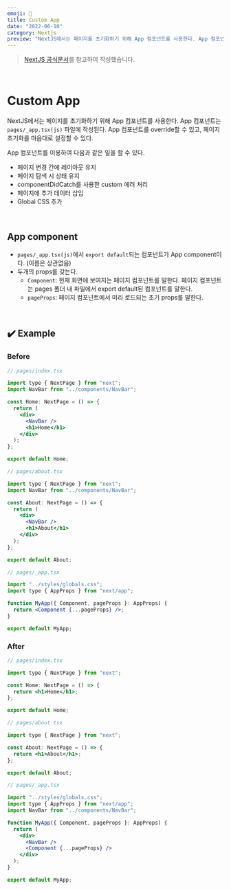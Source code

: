 ```yaml
---
emoji: 💅
title: Custom App
date: "2022-06-10"
category: Nextjs
preview: "NextJS에서는 페이지를 초기화하기 위해 App 컴포넌트를 사용한다. App 컴포넌트는 pages/_app.tsx(js) 파일에 작성된다. App 컴포넌트를 override할 수 있고, 페이지 초기화를 마음대로 설정할 수 있다. App 컴포넌트를 이용하여 다음과 같은 일을 할 수 있다. 페이지 변경 간에 레이아웃 유지 페이지 탐색 시 상태 유지 componentDidCatch를 사용한 custom 에러 처리 페이지에 추가 데이터 삽입 Global CSS 추가"
---
```


> [NextJS 공식문서](https://nextjs.org/docs/advanced-features/custom-app)를 참고하여 작성했습니다.

<br/>

# Custom App

NextJS에서는 페이지를 초기화하기 위해 App 컴포넌트를 사용한다. App 컴포넌트는 `pages/_app.tsx(js)` 파일에 작성된다. App 컴포넌트를 override할 수 있고, 페이지 초기화를 마음대로 설정할 수 있다.

App 컴포넌트를 이용하여 다음과 같은 일을 할 수 있다.

- 페이지 변경 간에 레이아웃 유지
- 페이지 탐색 시 상태 유지
- componentDidCatch를 사용한 custom 에러 처리
- 페이지에 추가 데이터 삽입
- Global CSS 추가

<br/>

## App component

- `pages/_app.tsx(js)`에서 `export default`되는 컴포넌트가 App component이다. (이름은 상관없음)
- 두개의 props를 갖는다.
  - `Component`: 현재 화면에 보여지는 페이지 컴포넌트를 말한다. 페이지 컴포넌트는 pages 폴더 내 파일에서 export default된 컴포넌트를 말한다.
  - `pageProps`: 페이지 컴포넌트에서 미리 로드되는 초기 props를 말한다.

<br/>

## ✔️ Example

### Before

```jsx
// pages/index.tsx

import type { NextPage } from "next";
import NavBar from "../components/NavBar";

const Home: NextPage = () => {
  return (
    <div>
      <NavBar />
      <h1>Home</h1>
    </div>
  );
};

export default Home;
```

```jsx
// pages/about.tsx

import type { NextPage } from "next";
import NavBar from "../components/NavBar";

const About: NextPage = () => {
  return (
    <div>
      <NavBar />
      <h1>About</h1>
    </div>
  );
};

export default About;
```

```jsx
// pages/_app.tsx

import "../styles/globals.css";
import type { AppProps } from "next/app";

function MyApp({ Component, pageProps }: AppProps) {
  return <Component {...pageProps} />;
}

export default MyApp;
```

### After

```jsx
// pages/index.tsx

import type { NextPage } from "next";

const Home: NextPage = () => {
  return <h1>Home</h1>;
};

export default Home;
```

```jsx
// pages/about.tsx

import type { NextPage } from "next";

const About: NextPage = () => {
  return <h1>About</h1>;
};

export default About;
```

```jsx
// pages/_app.tsx

import "../styles/globals.css";
import type { AppProps } from "next/app";
import NavBar from "../components/NavBar";

function MyApp({ Component, pageProps }: AppProps) {
  return (
    <div>
      <NavBar />
      <Component {...pageProps} />
    </div>
  );
}

export default MyApp;
```
